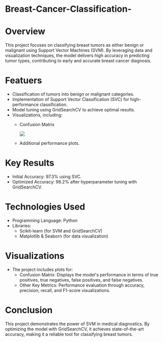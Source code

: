 # Breast-Cancer-Classification-
# Overview
This project focuses on classifying breast tumors as either benign or malignant using Support Vector Machines (SVM). By leveraging data and visualization techniques, the model delivers high accuracy in predicting tumor types, contributing to early and accurate breast cancer diagnosis.

# Featuers
- Classification of tumors into benign or malignant categories.
- Implementation of Support Vector Classification (SVC) for high-performance classification.
- Model tuning using GridSearchCV to achieve optimal results.
- Visualizations, including:
  - Confusion Matrix
  
    ![](https://github.com/RaniaBadawi/Breast-Cancer-Classification-/blob/main/Breast%20Cancer%20classification%20plots/SVM%20ConfusionMatrix.png)

    
  - Additional performance plots.

# Key Results
- Initial Accuracy: 97.3% using SVC.
- Optimized Accuracy: 98.2% after hyperparameter tuning with GridSearchCV.

# Technologies Used
- Programming Language: Python
- Libraries:
   - Scikit-learn (for SVM and GridSearchCV)
   - Matplotlib & Seaborn (for data visualization)
 
# Visualizations
- The project includes plots for:
    - Confusion Matrix: Displays the model's performance in terms of true positives, true negatives, false positives, and false negatives.
    - Other Key Metrics: Performance evaluation through accuracy, precision, recall, and F1-score visualizations.

# Conclusion
This project demonstrates the power of SVM in medical diagnostics. By optimizing the model with GridSearchCV, it achieves state-of-the-art accuracy, making it a reliable tool for classifying breast tumors.
